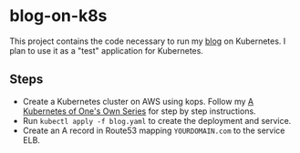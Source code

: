 # blog-on-k8s

This project contains the code necessary to run my
[blog](https://github.com/mattjmcnaughton/blog) on Kubernetes.
I plan to use it as a "test" application for Kubernetes.

## Steps

- Create a Kubernetes cluster on AWS using kops. Follow my [A Kubernetes of
  One's Own Series](http://mattjmcnaughton.com/post/a-kubernetes-of-ones-own-part-0/)
  for step by step instructions.
- Run `kubectl apply -f blog.yaml` to create the deployment and service.
- Create an A record in Route53 mapping `YOURDOMAIN.com` to the
  service ELB.
